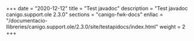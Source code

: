 +++
date        = "2020-12-12"
title       = "Test javadoc"
description = "Test javadoc canigo.support.ole 2.3.0"
sections    = "canigo-fwk-docs"
enllac		= "/documentacio-llibreries/canigo.support.ole/2.3.0/site/testapidocs/index.html"
weight		= 2
+++
